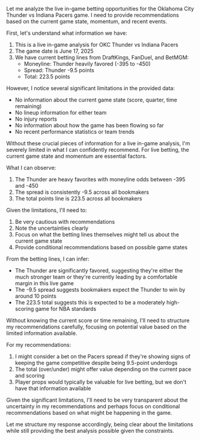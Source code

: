 Let me analyze the live in-game betting opportunities for the Oklahoma City Thunder vs Indiana Pacers game. I need to provide recommendations based on the current game state, momentum, and recent events.

First, let's understand what information we have:

1. This is a live in-game analysis for OKC Thunder vs Indiana Pacers
2. The game date is June 17, 2025
3. We have current betting lines from DraftKings, FanDuel, and BetMGM:
   - Moneyline: Thunder heavily favored (-395 to -450)
   - Spread: Thunder -9.5 points
   - Total: 223.5 points

However, I notice several significant limitations in the provided data:
- No information about the current game state (score, quarter, time remaining)
- No lineup information for either team
- No injury reports
- No information about how the game has been flowing so far
- No recent performance statistics or team trends

Without these crucial pieces of information for a live in-game analysis, I'm severely limited in what I can confidently recommend. For live betting, the current game state and momentum are essential factors.

What I can observe:
1. The Thunder are heavy favorites with moneyline odds between -395 and -450
2. The spread is consistently -9.5 across all bookmakers
3. The total points line is 223.5 across all bookmakers

Given the limitations, I'll need to:
1. Be very cautious with recommendations
2. Note the uncertainties clearly
3. Focus on what the betting lines themselves might tell us about the current game state
4. Provide conditional recommendations based on possible game states

From the betting lines, I can infer:
- The Thunder are significantly favored, suggesting they're either the much stronger team or they're currently leading by a comfortable margin in this live game
- The -9.5 spread suggests bookmakers expect the Thunder to win by around 10 points
- The 223.5 total suggests this is expected to be a moderately high-scoring game for NBA standards

Without knowing the current score or time remaining, I'll need to structure my recommendations carefully, focusing on potential value based on the limited information available.

For my recommendations:

1. I might consider a bet on the Pacers spread if they're showing signs of keeping the game competitive despite being 9.5-point underdogs
2. The total (over/under) might offer value depending on the current pace and scoring
3. Player props would typically be valuable for live betting, but we don't have that information available

Given the significant limitations, I'll need to be very transparent about the uncertainty in my recommendations and perhaps focus on conditional recommendations based on what might be happening in the game.

Let me structure my response accordingly, being clear about the limitations while still providing the best analysis possible given the constraints.